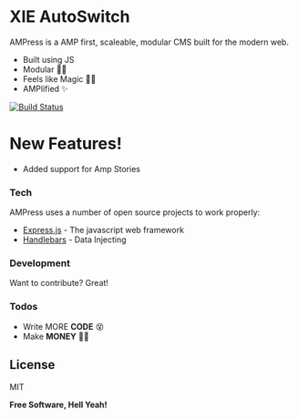 # XIE AutoSwitch


AMPress is a AMP first, scaleable, modular CMS built for the modern web.

  - Built using JS 
  - Modular 🐱‍👤
  - Feels like Magic 🐱‍🚀
  - AMPlified ✨

[![Build Status](https://travis-ci.org/joemccann/dillinger.svg?branch=master)](https://travis-ci.org/joemccann/dillinger)

# New Features!

  - Added support for Amp Stories

### Tech

AMPress uses a number of open source projects to work properly:
* [Express.js](https://expressjs.com) - The javascript web framework
* [Handlebars](https://handlebarsjs.com/) - Data Injecting


### Development

Want to contribute? Great!

### Todos

 - Write MORE **CODE** 😵
 - Make **MONEY** 🤑🤑

License
----

MIT


**Free Software, Hell Yeah!**



